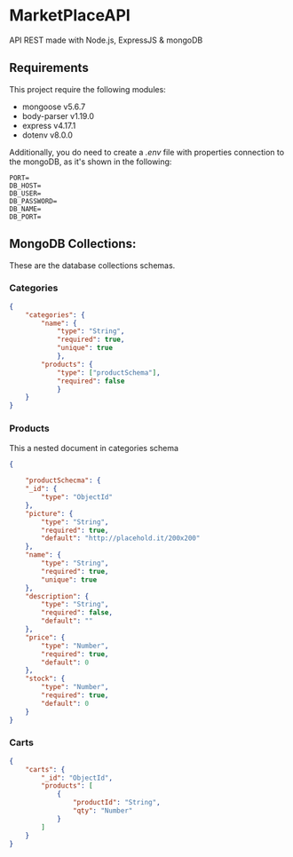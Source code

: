 # MarketPlaceAPI

API REST made with Node.js, ExpressJS & mongoDB

## Requirements

This project require the following modules:

- mongoose v5.6.7
- body-parser v1.19.0
- express v4.17.1
- dotenv v8.0.0

Additionally, you do need to create a _.env_ file with properties connection to the mongoDB, as it's shown in the following:

```
PORT=
DB_HOST=
DB_USER=
DB_PASSWORD=
DB_NAME=
DB_PORT=
```

## MongoDB Collections:

These are the database collections schemas.

### Categories

```JSON
{
    "categories": {
        "name": {
            "type": "String",
            "required": true,
            "unique": true
            },
        "products": {
            "type": ["productSchema"],
            "required": false
            }
    }
}
```

### Products
This a nested document in categories schema
```JSON
{
    
    "productSchecma": {
    "_id": {
        "type": "ObjectId"
    },
    "picture": {
        "type": "String",
        "required": true,
        "default": "http://placehold.it/200x200"
    },
    "name": { 
        "type": "String",
        "required": true,
        "unique": true
    },
    "description": { 
        "type": "String",
        "required": false,
        "default": ""
    },
    "price": { 
        "type": "Number",
        "required": true,
        "default": 0
    },
    "stock": { 
        "type": "Number",
        "required": true,
        "default": 0
    }
}
```
### Carts
```JSON
{
    "carts": {
        "_id": "ObjectId",
        "products": [
            {
                "productId": "String",
                "qty": "Number"
            }
        ]
    }
}
```
